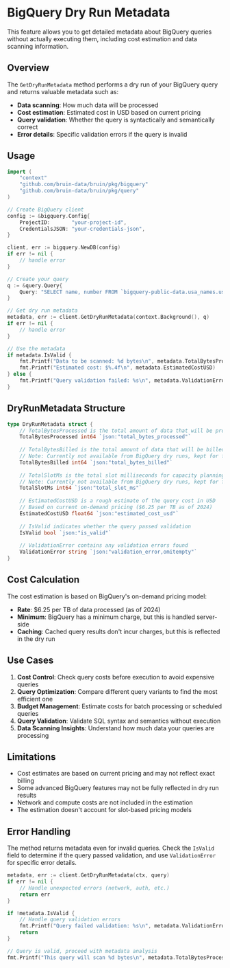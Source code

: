 # BigQuery Dry Run Metadata

This feature allows you to get detailed metadata about BigQuery queries without actually executing them, including cost estimation and data scanning information.

## Overview

The `GetDryRunMetadata` method performs a dry run of your BigQuery query and returns valuable metadata such as:

- **Data scanning**: How much data will be processed
- **Cost estimation**: Estimated cost in USD based on current pricing
- **Query validation**: Whether the query is syntactically and semantically correct
- **Error details**: Specific validation errors if the query is invalid

## Usage

```go
import (
    "context"
    "github.com/bruin-data/bruin/pkg/bigquery"
    "github.com/bruin-data/bruin/pkg/query"
)

// Create BigQuery client
config := &bigquery.Config{
    ProjectID:       "your-project-id",
    CredentialsJSON: "your-credentials-json",
}

client, err := bigquery.NewDB(config)
if err != nil {
    // handle error
}

// Create your query
q := &query.Query{
    Query: "SELECT name, number FROM `bigquery-public-data.usa_names.usa_1910_2013` LIMIT 100",
}

// Get dry run metadata
metadata, err := client.GetDryRunMetadata(context.Background(), q)
if err != nil {
    // handle error
}

// Use the metadata
if metadata.IsValid {
    fmt.Printf("Data to be scanned: %d bytes\n", metadata.TotalBytesProcessed)
    fmt.Printf("Estimated cost: $%.4f\n", metadata.EstimatedCostUSD)
} else {
    fmt.Printf("Query validation failed: %s\n", metadata.ValidationError)
}
```

## DryRunMetadata Structure

```go
type DryRunMetadata struct {
    // TotalBytesProcessed is the total amount of data that will be processed
    TotalBytesProcessed int64 `json:"total_bytes_processed"`
    
    // TotalBytesBilled is the total amount of data that will be billed
    // Note: Currently not available from BigQuery dry runs, kept for future use
    TotalBytesBilled int64 `json:"total_bytes_billed"`
    
    // TotalSlotMs is the total slot milliseconds for capacity planning
    // Note: Currently not available from BigQuery dry runs, kept for future use
    TotalSlotMs int64 `json:"total_slot_ms"`
    
    // EstimatedCostUSD is a rough estimate of the query cost in USD
    // Based on current on-demand pricing ($6.25 per TB as of 2024)
    EstimatedCostUSD float64 `json:"estimated_cost_usd"`
    
    // IsValid indicates whether the query passed validation
    IsValid bool `json:"is_valid"`
    
    // ValidationError contains any validation errors found
    ValidationError string `json:"validation_error,omitempty"`
}
```

## Cost Calculation

The cost estimation is based on BigQuery's on-demand pricing model:

- **Rate**: $6.25 per TB of data processed (as of 2024)
- **Minimum**: BigQuery has a minimum charge, but this is handled server-side
- **Caching**: Cached query results don't incur charges, but this is reflected in the dry run

## Use Cases

1. **Cost Control**: Check query costs before execution to avoid expensive queries
2. **Query Optimization**: Compare different query variants to find the most efficient one
3. **Budget Management**: Estimate costs for batch processing or scheduled queries
4. **Query Validation**: Validate SQL syntax and semantics without execution
5. **Data Scanning Insights**: Understand how much data your queries are processing

## Limitations

- Cost estimates are based on current pricing and may not reflect exact billing
- Some advanced BigQuery features may not be fully reflected in dry run results
- Network and compute costs are not included in the estimation
- The estimation doesn't account for slot-based pricing models

## Error Handling

The method returns metadata even for invalid queries. Check the `IsValid` field to determine if the query passed validation, and use `ValidationError` for specific error details.

```go
metadata, err := client.GetDryRunMetadata(ctx, query)
if err != nil {
    // Handle unexpected errors (network, auth, etc.)
    return err
}

if !metadata.IsValid {
    // Handle query validation errors
    fmt.Printf("Query failed validation: %s\n", metadata.ValidationError)
    return
}

// Query is valid, proceed with metadata analysis
fmt.Printf("This query will scan %d bytes\n", metadata.TotalBytesProcessed)
``` 